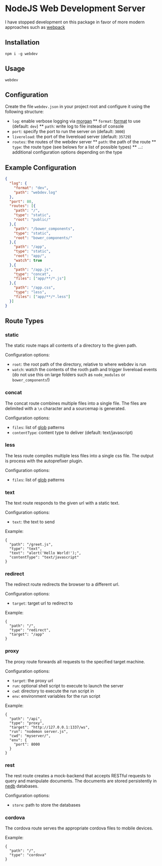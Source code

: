 # NodeJS Web Development Server

I have stopped development on this package in favor of more modern approaches such as [webpack](https://github.com/webpack/webpack)

## Installation

    npm i -g webdev

## Usage

    webdev

## Configuration

Create the file `webdev.json` in your project root and configure it using the following structure:

* `log`: enable verbose logging via [morgan](https://github.com/expressjs/morgan)
** `format`: [format](https://github.com/expressjs/morgan#predefined-formats) to use (default: `dev`)
** `path`: write log to file instead of console
* `port`: specify the port to run the server on (default: `3000`)
* `livereload`: the port of the livereload server (default: `35729`)
* `routes`: the routes of the webdev server
** `path`: the path of the route
** `type`: the route type (see belows for a list of possible types)
** ...: additional configuration options depending on the type

## Example Configuration

```json
{
  "log": {
    "format": "dev",
    "path": "webdev.log"
  },
  "port": 80,
  "routes": [{
    "path": "/",
    "type": "static",
    "root": "public/"
  },{
    "path": "/bower_components",
    "type": "static",
    "root": "bower_components/"
  },{
    "path": "/app",
    "type": "static",
    "root": "app/",
    "watch": true
  },{
    "path": "/app.js",
    "type": "concat",
    "files": ["app/**/*.js"]
  },{
    "path": "/app.css",
    "type": "less",
    "files": ["app/**/*.less"]
  }]
}
```

## Route Types

### static

The static route maps all contents of a directory to the given path.

Configuration options:

* `root`: the root path of the directory, relative to where webdev is run
* `watch`: watch the contents of the rooth path and trigger livereload events (do not use this on large folders such as `node_modules` or `bower_components`!)

### concat

The concat route combines multiple files into a single file. The files are delimited with a `\n` character and a sourcemap is generated.

Configuration options:

* `files`: list of [glob](https://github.com/isaacs/node-glob) patterns
* `contentType`: content type to deliver (default: text/javascript)

### less

The less route compiles multiple less files into a single css file. The output is process with the autoprefixer plugin.

Configuration options:

* `files`: list of [glob](https://github.com/isaacs/node-glob) patterns

### text

The text route responds to the given url with a static text.

Configuration options:

* `text`: the text to send

Example:

```
{
  "path": "/greet.js",
  "type": "text",
  "text": "alert('Hello World!');",
  "contentType": "text/javascript"
}
```

### redirect

The redirect route redirects the browser to a different url.

Configuration options:

* `target`: target url to redirect to

Example:

```
{
  "path": "/",
  "type": "redirect",
  "target": "/app"
}
```

### proxy

The proxy route forwards all requests to the specified target machine.

Configuration options:

* `target`: the proxy url
* `run`: optional shell script to execute to launch the server
* `cwd`: directory to execute the run script in
* `env`: environment variables for the run script

Example:

```
{
  "path": "/api",
  "type": "proxy",
  "target": "http://127.0.0.1:1337/ws",
  "run": "nodemon server.js",
  "cwd": "myserver/",
  "env": {
    "port": 8000
  }
}
```

### rest

The rest route creates a mock-backend that accepts RESTful requests to query and manipulate documents. The documents are stored persistently in [nedb](https://github.com/louischatriot/nedb) databases.

Configuration options:

* `store`: path to store the databases

### cordova

The cordova route serves the appropriate cordova files to mobile devices.

Example:

```
{
  "path": "/",
  "type": "cordova"
}
```
